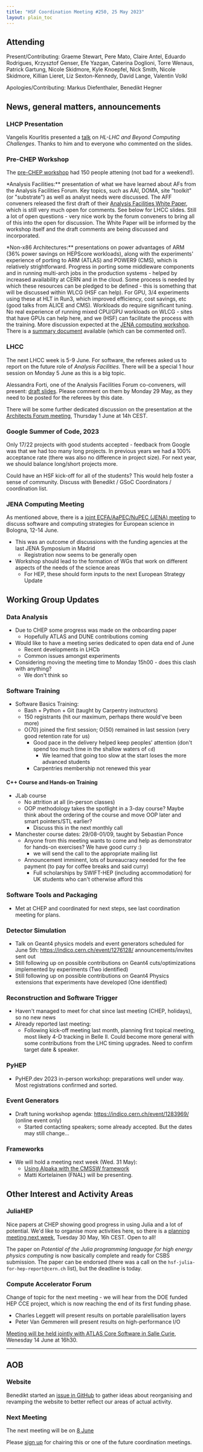 ```yaml
---
title: "HSF Coordination Meeting #250, 25 May 2023"
layout: plain_toc
---
```


## Attending

Present/Contributing: Graeme Stewart, Pere Mato, Claire Antel, Eduardo
Rodrigues, Krzysztof Genser, Efe Yazgan, Caterina Doglioni, Torre Wenaus,
Patrick Gartung, Nicole Skidmore, Kyle Knoepfel, Nick Smith, Nicole Skidmore,
Killian Lieret, Liz Sexton-Kennedy, David Lange, Valentin Volkl

Apologies/Contributing: Markus Diefenthaler, Benedikt Hegner

## News, general matters, announcements

### LHCP Presentation

Vangelis Kourlitis presented a
[talk](https://indico.cern.ch/event/1198609/contributions/5370078/) on _HL-LHC
and Beyond Computing Challenges_. Thanks to him and to everyone who commented on
the slides.

### Pre-CHEP Workshop

The [pre-CHEP workshop](https://indico.cern.ch/event/1230126/) had 150 people
attening (not bad for a weekend!).

\*Analysis Facilities:\*\* presentation of what we have learned about AFs from
the Analysis Facilities Forum. Key topics, such as AAI, DOMA, site "toolkit" (or
"substrate") as well as analyst needs were discussed. The AFF conveners released
the first draft of their
[Analysis Facilities White Paper](https://docs.google.com/document/d/1Pn9KWG-tGQ20OaNFUVlXLQddC7vFsQnu2EHR4DBfTjo/edit?usp=sharing),
which is still very much open for comments. See below for LHCC slides. Still a
lot of open questions - very nice work by the forum conveners to bring all of
this into the open for discussion. The White Paper will be informed by the
workshop itself and the draft comments are being discussed and incorporated.

\*Non-x86 Architectures:\*\* presentations on power advantages of ARM (36% power
savings on HEPScore workloads), along with the experiments' experience of
porting to ARM (ATLAS) and POWER9 (CMS), which is relatively strightforward.
Progress in porting some middleware components and in running multi-arch jobs in
the production systems - helped by increased availability at CERN and in the
cloud. Some process is needed by which these resources can be pledged to be
defined - this is something that will be discussed within WLCG (HSF can help).
For GPU, 3/4 experiments using these at HLT in Run3, which improved efficiency,
cost savings, etc (good talks from ALICE and CMS). Workloads do require
significant tuning. No real experience of running mixed CPU/GPU workloads on
WLCG - sites that have GPUs can help here, and we (HSF) can facilitate the
process with the training. More discussion expected at the
[JENA computing workshop](https://agenda.infn.it/event/34738/). There is a
[summary document](https://docs.google.com/document/d/1U8GDHhUrkhvJT6qTYl221QVsfaK8amiNSI5ktm5Aekk/edit?usp=sharing)
available (which can be commented on!).

### LHCC

The next LHCC week is 5-9 June. For software, the referees asked us to report on
the future role of _Analysis Facilities_. There will be a special 1 hour session
on Monday 5 June as this is a big topic.

Alessandra Forti, one of the Analysis Facilities Forum co-conveners, will
present:
[draft slides](https://docs.google.com/presentation/d/1lEjP4l2DZmT80BfADbd7CSSn7ryw9OmnnEyVLngWrDI/edit?usp=sharing).
Please comment on them by Monday 29 May, as they need to be posted for the
referees by this date.

There will be some further dedicated discussion on the presentation at the
[Architects Forum meeting](https://indico.cern.ch/event/1251045/), Thursday 1
June at 14h CEST.

### Google Summer of Code, 2023

Only 17/22 projects with good students accepted - feedback from Google was that
we had too many long projects. In previous years we had a 100% acceptance rate
(there was also no difference in project size). For next year, we should balance
long/short projects more.

Could have an HSF kick-off for all of the students? This would help foster a
sense of community. Discuss with Benedikt / GSoC Coordinators / coordination
list.

### JENA Computing Meeting

As mentioned above, there is a
[joint ECFA/AaPEC/NuPEC (JENA) meeting](https://agenda.infn.it/event/34738/) to
discuss software and computing strategies for European science in Bologna, 12-14
June.

- This was an outcome of discussions with the funding agencies at the last JENA
  Symposium in Madrid
  - Registration now seems to be generally open
- Workshop should lead to the formation of WGs that work on different aspects of
  the needs of the science areas
  - For HEP, these should form inputs to the next European Strategy Update

## Working Group Updates

### Data Analysis

- Due to CHEP some progress was made on the onboarding paper
  - Hopefully ATLAS and DUNE contributions coming
- Would like to have a meeting series dedicated to open data end of June
  - Recent developments in LHCb
  - Common issues amongst experiments
- Considering moving the meeting time to Monday 15h00 - does this clash with
  anything?
  - We don't think so

### Software Training

- Software Basics Training:
  - Bash + Python + Git (taught by Carpentry instructors)
  - 150 registrants (hit our maximum, perhaps there would've been more)
  - O(70) joined the first session; O(50) remained in last session (very good
    retention rate for us)
    - Good pace in the delivery helped keep peoples' attention (don't spend too
      much time in the shallow waters of `cd`)
      - We learned that going too slow at the start loses the more advanced
        students
    - Carpentries membership not renewed this year

#### C++ Course and Hands-on Training

- JLab course
  - No attrition at all (in-person classes)
  - OOP methodology takes the spotlight in a 3-day course? Maybe think about the
    ordering of the course and move OOP later and smart pointers/STL earlier?
    - Discuss this in the next monthly call
- Manchester course dates: 29/08-01/09, taught by Sebastian Ponce
  - Anyone from this meeting wants to come and help as demonstrator for hands-on
    exercises? We have good curry :)
    - we will send the call to the appropriate mailing list
  - Announcement imminent, lots of bureaucracy needed for the fee payment (to
    pay for coffee breaks and said curry)
    - Full scholarships by SWIFT-HEP (including accommodation) for UK students
      who can't otherwise afford this

### Software Tools and Packaging

- Met at CHEP and coordinated for next steps, see last coordination meeting for
  plans.

### Detector Simulation

- Talk on Geant4 physics models and event generators scheduled for June 5th:
  <https://indico.cern.ch/event/1276128/> announcements/invites sent out
- Still following up on possible contributions on Geant4 cuts/optimizations
  implemented by experiments (Two identified)
- Still following up on possible contributions on Geant4 Physics extensions that
  experiments have developed (One identified)

### Reconstruction and Software Trigger

- Haven't managed to meet for chat since last meeting (CHEP, holidays), so no
  new news
- Already reported last meeting:
  - Following kick-off meeting last month, planning first topical meeting, most
    likely 4-D tracking in Belle II. Could become more general with some
    contributions from the LHC timing upgrades. Need to confirm target date &
    speaker.

### PyHEP

- PyHEP.dev 2023 in-person workshop: preparations well under way. Most
  registrations confirmed and sorted.

### Event Generators

- Draft tuning workshop agenda: <https://indico.cern.ch/event/1283969/> (online
  event only)
  - Started contacting speakers; some already accepted. But the dates may still
    change...

### Frameworks

- We will hold a meeting next week (Wed. 31 May):
  - [Using Alpaka with the CMSSW framework](https://indico.cern.ch/event/1281987/)
  - Matti Kortelainen (FNAL) will be presenting.

## Other Interest and Activity Areas

### JuliaHEP

Nice papers at CHEP showing good progress in using Julia and a lot of potential.
We'd like to organise more activities here, so there is a
[planning meeting next week](https://indico.cern.ch/event/1290359/), Tuesday 30
May, 16h CEST. Open to all!

The paper on _Potential of the Julia programming language for high energy
physics computing_ is now basically complete and ready for CSBS submission. The
paper can be endorsed (there was a call on the
`hsf-julia-for-hep-report@cern.ch` list), but the deadline is today.

### Compute Accelerator Forum

Change of topic for the next meeting - we will hear from the DOE funded HEP CCE
project, which is now reaching the end of its first funding phase.

- Charles Leggett will present results on portable paralellisation layers
- Peter Van Gemmeren will present results on high-performance I/O

[Meeting will be held jointly with ATLAS Core Software in Salle Curie](https://indico.cern.ch/event/1264297/),
Wenesday 14 June at 16h30.

---

## AOB

### Website

Benedikt started an
[issue in GitHub](https://github.com/HSF/hsf.github.io/issues/1411) to gather
ideas about reorganising and revamping the website to better reflect our areas
of actual activity.

### Next Meeting

The next meeting will be on [8 June](https://indico.cern.ch/event/1225017/)

Please
[sign up](https://docs.google.com/spreadsheets/d/1Z1Z4payCpieOLiVFcC6y9j-KCj71u6xX232LHUgIHfI/edit)
for chairing this or one of the future coordination meetings.
